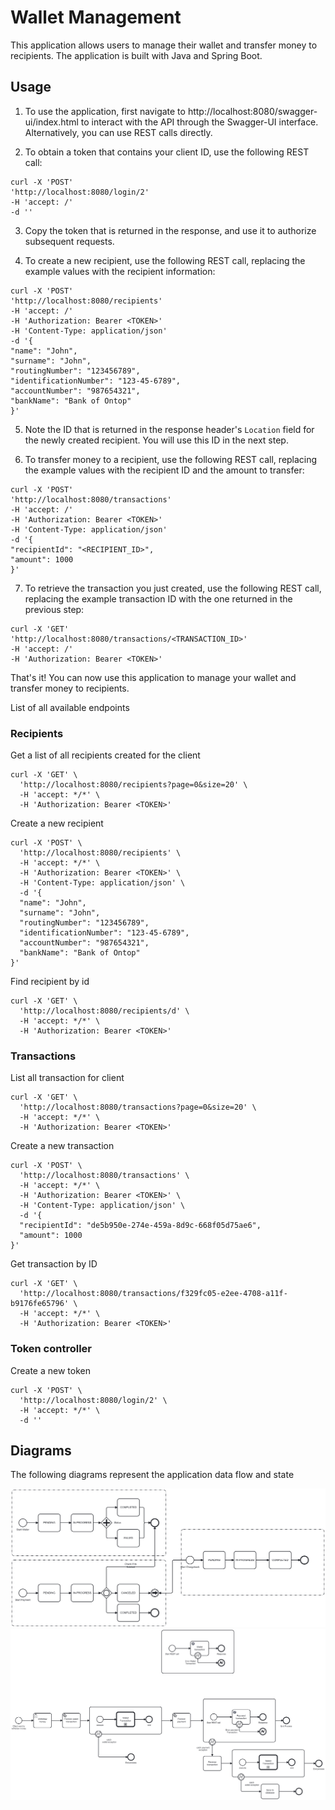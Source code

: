 # Wallet Management

This application allows users to manage their wallet and transfer money to recipients. The application is built with Java and Spring Boot.

## Usage

1. To use the application, first navigate to http://localhost:8080/swagger-ui/index.html to interact with the API through the Swagger-UI interface. Alternatively, you can use REST calls directly.

2. To obtain a token that contains your client ID, use the following REST call:

```
curl -X 'POST'
'http://localhost:8080/login/2'
-H 'accept: /'
-d ''
```

3. Copy the token that is returned in the response, and use it to authorize subsequent requests.

4. To create a new recipient, use the following REST call, replacing the example values with the recipient information:

```
curl -X 'POST'
'http://localhost:8080/recipients'
-H 'accept: /'
-H 'Authorization: Bearer <TOKEN>'
-H 'Content-Type: application/json'
-d '{
"name": "John",
"surname": "John",
"routingNumber": "123456789",
"identificationNumber": "123-45-6789",
"accountNumber": "987654321",
"bankName": "Bank of Ontop"
}'
```

5. Note the ID that is returned in the response header's `Location` field for the newly created recipient. You will use this ID in the next step.

6. To transfer money to a recipient, use the following REST call, replacing the example values with the recipient ID and the amount to transfer:


```
curl -X 'POST'
'http://localhost:8080/transactions'
-H 'accept: /'
-H 'Authorization: Bearer <TOKEN>'
-H 'Content-Type: application/json'
-d '{
"recipientId": "<RECIPIENT_ID>",
"amount": 1000
}'
```

7. To retrieve the transaction you just created, use the following REST call, replacing the example transaction ID with the one returned in the previous step:


```
curl -X 'GET'
'http://localhost:8080/transactions/<TRANSACTION_ID>'
-H 'accept: /'
-H 'Authorization: Bearer <TOKEN>'
```


That's it! You can now use this application to manage your wallet and transfer money to recipients.


List of all available endpoints
### Recipients
Get a list of all recipients created for the client
```
curl -X 'GET' \
  'http://localhost:8080/recipients?page=0&size=20' \
  -H 'accept: */*' \
  -H 'Authorization: Bearer <TOKEN>'
```
Create a new recipient
```
curl -X 'POST' \
  'http://localhost:8080/recipients' \
  -H 'accept: */*' \
  -H 'Authorization: Bearer <TOKEN>' \
  -H 'Content-Type: application/json' \
  -d '{
  "name": "John",
  "surname": "John",
  "routingNumber": "123456789",
  "identificationNumber": "123-45-6789",
  "accountNumber": "987654321",
  "bankName": "Bank of Ontop"
}'
```
Find recipient by id
```
curl -X 'GET' \
  'http://localhost:8080/recipients/d' \
  -H 'accept: */*' \
  -H 'Authorization: Bearer <TOKEN>'
```
### Transactions
List all transaction for client
```
curl -X 'GET' \
  'http://localhost:8080/transactions?page=0&size=20' \
  -H 'accept: */*' \
  -H 'Authorization: Bearer <TOKEN>'
```
Create a new transaction
```
curl -X 'POST' \
  'http://localhost:8080/transactions' \
  -H 'accept: */*' \
  -H 'Authorization: Bearer <TOKEN>' \
  -H 'Content-Type: application/json' \
  -d '{
  "recipientId": "de5b950e-274e-459a-8d9c-668f05d75ae6",
  "amount": 1000
}'
```
Get transaction by ID
```
curl -X 'GET' \
  'http://localhost:8080/transactions/f329fc05-e2ee-4708-a11f-b9176fe65796' \
  -H 'accept: */*' \
  -H 'Authorization: Bearer <TOKEN>'
```
### Token controller
Create a new token
```
curl -X 'POST' \
  'http://localhost:8080/login/2' \
  -H 'accept: */*' \
  -d ''
```
## Diagrams
The following diagrams represent the application data flow and state

![State Diagram](./img/State%20Diagram.png)
![Data Diagram](./img/Data%20Diagram.png)
